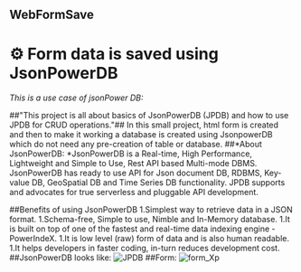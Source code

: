 ## WebFormSave
# :gear: Form data is saved using JsonPowerDB
_This is a use case of jsonPower DB:_

##"This project is all about basics of JsonPowerDB (JPDB) and how to use JPDB for CRUD operations."##
In this small project, html form is created and then to make it working a database is created using JsonpowerDB which do not need any pre-creation of table or database.
##*About JsonPowerDB:
    *JsonPowerDB is a Real-time, High Performance, Lightweight and Simple to Use, Rest API based Multi-mode DBMS. JsonPowerDB has ready to use API for Json document DB, RDBMS, Key-value DB, GeoSpatial DB and Time Series DB functionality. JPDB supports and advocates for true serverless and pluggable API development.
    
##Benefits of using JsonPowerDB
    1.Simplest way to retrieve data in a JSON format.
    1.Schema-free, Simple to use, Nimble and In-Memory database.
    1.It is built on top of one of the fastest and real-time data indexing engine - PowerIndeX.
    1.It is low level (raw) form of data and is also human readable.
    1.It helps developers in faster coding, in-turn reduces development cost.
##JsonPowerDB looks like:
    ![JPDB](https://user-images.githubusercontent.com/54215547/126065351-e8593fd9-23ff-40ce-9b9c-2b11bef22e6d.PNG)
##Form:
    ![form_Xp](https://user-images.githubusercontent.com/54215547/126065370-cc48e787-5548-4e88-a14f-bea886ad4902.PNG)
